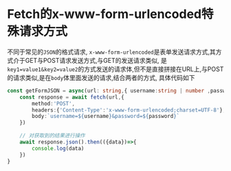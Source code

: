 # Fetch的x-www-form-urlencoded特殊请求方式

不同于常见的`JSON`的格式请求, `x-www-form-urlencoded`是表单发送请求方式,其方式介于GET与POST请求发送方式,与GET的发送请求类似,
是`key1=value1&key2=value2`的方式发送的请求体,但不是直接拼接在URL上,与POST的请求类似,是在`body`体里面发送的请求,结合两者的方式,
具体代码如下

```ts
const getFormJSON = async(url: string,{ username:string | number ,password: string | number })=>{
	const response = await fetch(url,{
		method:'POST',
		headers:{'Content-Type':'x-www-form-urlencoded;charset=UTF-8'},
		body:`username=${username}&password=${password}`
	})
	
	// 对获取到的结果进行操作
	await response.json().then(({data})=>{
		console.log(data)
	})
}
```
